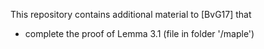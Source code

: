 This repository contains additional material to [BvG17] that

* complete the proof of Lemma 3.1 (file in folder '/maple')
